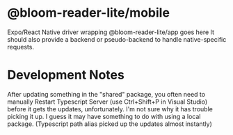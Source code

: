 # @bloom-reader-lite/mobile

Expo/React Native driver wrapping @bloom-reader-lite/app goes here
It should also provide a backend or pseudo-backend to handle native-specific requests.

# Development Notes

After updating something in the "shared" package, you often need to manually Restart Typescript Server (use Ctrl+Shift+P in Visual Studio) before it gets the updates, unfortunately. I'm not sure why it has trouble picking it up.
I guess it may have something to do with using a local package. (Typescript path alias picked up the updates almost instantly)
